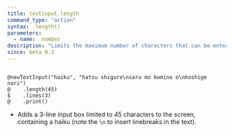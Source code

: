 ```yaml
---
title: textinput.length
command_type: "action"
syntax: .length()
parameters:
  - name:  number 
description: "Limits the maximum number of characters that can be entered in the input box. `0` or lower means no limit (default setting). Note that linebreaks count as characters in the limit (`\n` and `\r`)."
since: beta 0.3
---
```


<!--more-->

<pre><code class="language-diff-javascript diff-highlight try-true">
@newTextInput("haiku", "hatsu shigure\nsaru mo komino o\nhoshige nari")
@    .length(45)
$    .lines(3)
@    .print()
</code></pre>

+ Adds a 3-line input box limited to 45 characters to the screen, containing a haiku (note the `\n` to insert linebreaks in the text).		
